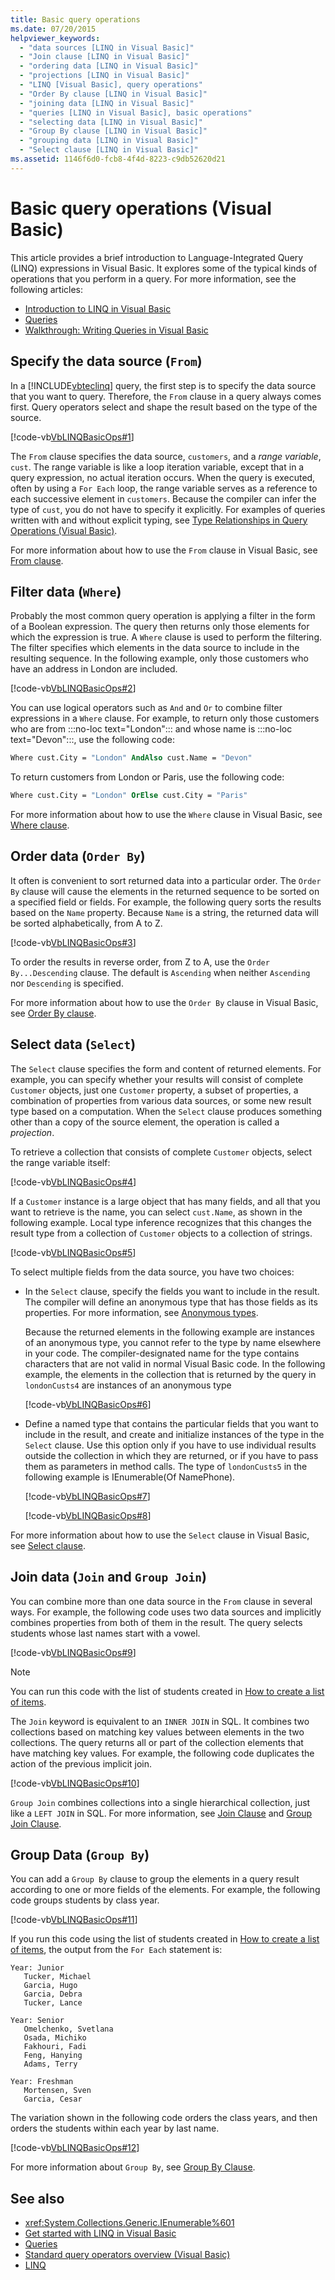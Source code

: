 ```yaml
---
title: Basic query operations
ms.date: 07/20/2015
helpviewer_keywords: 
  - "data sources [LINQ in Visual Basic]"
  - "Join clause [LINQ in Visual Basic]"
  - "ordering data [LINQ in Visual Basic]"
  - "projections [LINQ in Visual Basic]"
  - "LINQ [Visual Basic], query operations"
  - "Order By clause [LINQ in Visual Basic]"
  - "joining data [LINQ in Visual Basic]"
  - "queries [LINQ in Visual Basic], basic operations"
  - "selecting data [LINQ in Visual Basic]"
  - "Group By clause [LINQ in Visual Basic]"
  - "grouping data [LINQ in Visual Basic]"
  - "Select clause [LINQ in Visual Basic]"
ms.assetid: 1146f6d0-fcb8-4f4d-8223-c9db52620d21
---
```

# Basic query operations (Visual Basic)

This article provides a brief introduction to Language-Integrated Query (LINQ) expressions in Visual Basic. It explores some of the typical kinds of operations that you perform in a query. For more information, see the following articles:

- [Introduction to LINQ in Visual Basic](../../language-features/linq/introduction-to-linq.md)
- [Queries](../../../language-reference/queries/index.md)
- [Walkthrough: Writing Queries in Visual Basic](walkthrough-writing-queries.md)

## Specify the data source (`From`)

In a [!INCLUDE[vbteclinq](~/includes/vbteclinq-md.md)] query, the first step is to specify the data source that you want to query. Therefore, the `From` clause in a query always comes first. Query operators select and shape the result based on the type of the source.

[!code-vb[VbLINQBasicOps#1](~/samples/snippets/visualbasic/VS_Snippets_VBCSharp/VbLINQBasicOps/VB/Class1.vb#1)]

The `From` clause specifies the data source, `customers`, and a *range variable*, `cust`. The range variable is like a loop iteration variable, except that in a query expression, no actual iteration occurs. When the query is executed, often by using a `For Each` loop, the range variable serves as a reference to each successive element in `customers`. Because the compiler can infer the type of `cust`, you do not have to specify it explicitly. For examples of queries written with and without explicit typing, see [Type Relationships in Query Operations (Visual Basic)](type-relationships-in-query-operations.md).

For more information about how to use the `From` clause in Visual Basic, see [From clause](../../../language-reference/queries/from-clause.md).

## Filter data (`Where`)

Probably the most common query operation is applying a filter in the form of a Boolean expression. The query then returns only those elements for which the expression is true. A `Where` clause is used to perform the filtering. The filter specifies which elements in the data source to include in the resulting sequence. In the following example, only those customers who have an address in London are included.

[!code-vb[VbLINQBasicOps#2](~/samples/snippets/visualbasic/VS_Snippets_VBCSharp/VbLINQBasicOps/VB/Class1.vb#2)]

You can use logical operators such as `And` and `Or` to combine filter expressions in a `Where` clause. For example, to return only those customers who are from :::no-loc text="London"::: and whose name is :::no-loc text="Devon":::, use the following code:

```vb
Where cust.City = "London" AndAlso cust.Name = "Devon"
```

To return customers from London or Paris, use the following code:

```vb
Where cust.City = "London" OrElse cust.City = "Paris"
```

For more information about how to use the `Where` clause in Visual Basic, see [Where clause](../../../language-reference/queries/where-clause.md).

## Order data (`Order By`)

It often is convenient to sort returned data into a particular order. The `Order By` clause will cause the elements in the returned sequence to be sorted on a specified field or fields. For example, the following query sorts the results based on the `Name` property. Because `Name` is a string, the returned data will be sorted alphabetically, from A to Z.

[!code-vb[VbLINQBasicOps#3](~/samples/snippets/visualbasic/VS_Snippets_VBCSharp/VbLINQBasicOps/VB/Class1.vb#3)]

To order the results in reverse order, from Z to A, use the `Order By...Descending` clause. The default is `Ascending` when neither `Ascending` nor `Descending` is specified.

For more information about how to use the `Order By` clause in Visual Basic, see [Order By clause](../../../language-reference/queries/order-by-clause.md).

## Select data (`Select`)

The `Select` clause specifies the form and content of returned elements. For example, you can specify whether your results will consist of complete `Customer` objects, just one `Customer` property, a subset of properties, a combination of properties from various data sources, or some new result type based on a computation. When the `Select` clause produces something other than a copy of the source element, the operation is called a *projection*.

To retrieve a collection that consists of complete `Customer` objects, select the range variable itself:

[!code-vb[VbLINQBasicOps#4](~/samples/snippets/visualbasic/VS_Snippets_VBCSharp/VbLINQBasicOps/VB/Class1.vb#4)]

If a `Customer` instance is a large object that has many fields, and all that you want to retrieve is the name, you can select `cust.Name`, as shown in the following example. Local type inference recognizes that this changes the result type from a collection of `Customer` objects to a collection of strings.

[!code-vb[VbLINQBasicOps#5](~/samples/snippets/visualbasic/VS_Snippets_VBCSharp/VbLINQBasicOps/VB/Class1.vb#5)]

To select multiple fields from the data source, you have two choices:

- In the `Select` clause, specify the fields you want to include in the result. The compiler will define an anonymous type that has those fields as its properties. For more information, see [Anonymous types](../../language-features/objects-and-classes/anonymous-types.md).

     Because the returned elements in the following example are instances of an anonymous type, you cannot refer to the type by name elsewhere in your code. The compiler-designated name for the type contains characters that are not valid in normal Visual Basic code. In the following example, the elements in the collection that is returned by the query in `londonCusts4` are instances of an anonymous type

     [!code-vb[VbLINQBasicOps#6](~/samples/snippets/visualbasic/VS_Snippets_VBCSharp/VbLINQBasicOps/VB/Class1.vb#6)]
  
- Define a named type that contains the particular fields that you want to include in the result, and create and initialize instances of the type in the `Select` clause. Use this option only if you have to use individual results outside the collection in which they are returned, or if you have to pass them as parameters in method calls. The type of `londonCusts5` in the following example is IEnumerable(Of NamePhone).

     [!code-vb[VbLINQBasicOps#7](~/samples/snippets/visualbasic/VS_Snippets_VBCSharp/VbLINQBasicOps/VB/Class1.vb#7)]

     [!code-vb[VbLINQBasicOps#8](~/samples/snippets/visualbasic/VS_Snippets_VBCSharp/VbLINQBasicOps/VB/Class1.vb#8)]

For more information about how to use the `Select` clause in Visual Basic, see [Select clause](../../../language-reference/queries/select-clause.md).

## Join data (`Join` and `Group Join`)

You can combine more than one data source in the `From` clause in several ways. For example, the following code uses two data sources and implicitly combines properties from both of them in the result. The query selects students whose last names start with a vowel.

[!code-vb[VbLINQBasicOps#9](~/samples/snippets/visualbasic/VS_Snippets_VBCSharp/VbLINQBasicOps/VB/Class1.vb#9)]

> [!NOTE]
> You can run this code with the list of students created in [How to create a list of items](how-to-create-a-list-of-items.md).

The `Join` keyword is equivalent to an `INNER JOIN` in SQL. It combines two collections based on matching key values between elements in the two collections. The query returns all or part of the collection elements that have matching key values. For example, the following code duplicates the action of the previous implicit join.

[!code-vb[VbLINQBasicOps#10](~/samples/snippets/visualbasic/VS_Snippets_VBCSharp/VbLINQBasicOps/VB/Class1.vb#10)]

`Group Join` combines collections into a single hierarchical collection, just like a `LEFT JOIN` in SQL. For more information, see [Join Clause](../../../language-reference/queries/join-clause.md) and [Group Join Clause](../../../language-reference/queries/group-join-clause.md).

## Group Data (`Group By`)

You can add a `Group By` clause to group the elements in a query result according to one or more fields of the elements. For example, the following code groups students by class year.

[!code-vb[VbLINQBasicOps#11](~/samples/snippets/visualbasic/VS_Snippets_VBCSharp/VbLINQBasicOps/VB/Class1.vb#11)]

If you run this code using the list of students created in [How to create a list of items](how-to-create-a-list-of-items.md), the output from the `For Each` statement is:

```output
Year: Junior
   Tucker, Michael
   Garcia, Hugo
   Garcia, Debra
   Tucker, Lance

Year: Senior
   Omelchenko, Svetlana
   Osada, Michiko
   Fakhouri, Fadi
   Feng, Hanying
   Adams, Terry

Year: Freshman
   Mortensen, Sven
   Garcia, Cesar
```

The variation shown in the following code orders the class years, and then orders the students within each year by last name.

[!code-vb[VbLINQBasicOps#12](~/samples/snippets/visualbasic/VS_Snippets_VBCSharp/VbLINQBasicOps/VB/Class1.vb#12)]

For more information about `Group By`, see [Group By Clause](../../../language-reference/queries/group-by-clause.md).

## See also

- <xref:System.Collections.Generic.IEnumerable%601>
- [Get started with LINQ in Visual Basic](getting-started-with-linq.md)
- [Queries](../../../language-reference/queries/index.md)
- [Standard query operators overview (Visual Basic)](standard-query-operators-overview.md)
- [LINQ](../../language-features/linq/index.md)
